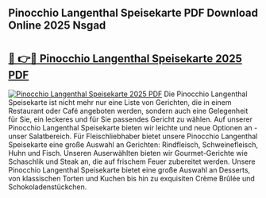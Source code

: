 ## Pinocchio Langenthal Speisekarte PDF Download Online 2025 Nsgad

# <h2><a href="http://gc710s.nevu.top/?p=Pinocchio+Langenthal+Speisekarte">🔗 👉🔴 Pinocchio Langenthal Speisekarte 2025 PDF</a></h2>

[![Pinocchio Langenthal Speisekarte 2025 PDF](https://i.imgur.com/dBaPXMq.png)](http://gc710s.nevu.top/?p=Pinocchio+Langenthal+Speisekarte)
Die Pinocchio Langenthal Speisekarte ist nicht mehr nur eine Liste von Gerichten, die in einem Restaurant oder Café angeboten werden, sondern auch eine Gelegenheit für Sie, ein leckeres und für Sie passendes Gericht zu wählen. Auf unserer Pinocchio Langenthal Speisekarte bieten wir leichte und neue Optionen an - unser Salatbereich. Für Fleischliebhaber bietet unsere Pinocchio Langenthal Speisekarte eine große Auswahl an Gerichten: Rindfleisch, Schweinefleisch, Huhn und Fisch. Unseren Auserwählten bieten wir Gourmet-Gerichte wie Schaschlik und Steak an, die auf frischem Feuer zubereitet werden. Unsere Pinocchio Langenthal Speisekarte bietet eine große Auswahl an Desserts, von klassischen Torten und Kuchen bis hin zu exquisiten Crème Brûlée und Schokoladenstückchen.
